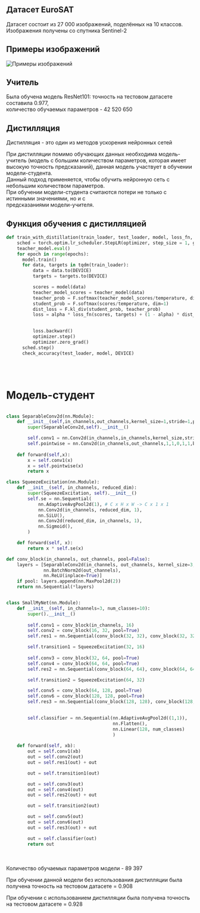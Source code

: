 ## Датасет EuroSAT
Датасет состоит из 27 000 изображений, поделённых на 10 классов. Изображения получены со спутника Sentinel-2

## Примеры изображений
![Примеры изображений](images/EuroSAT.jpg) <br />

## Учитель
Была обучена модель ResNet101: точность на тестовом датасете составила 0.977, <br />
количество обучаемых параметров - 42 520 650 <br />

## Дистилляция
Дистилляция - это один из методов ускорения нейронных сетей <br />

При дистилляции помимо обучающих данных необходима модель-учитель (модель с большим количеством параметров, которая имеет <br />
высокую точность предсказаний), данная модель участвует в обучении модели-студента. <br />
Данный подход применяется, чтобы обучить нейронную сеть с небольшим количеством параметров. <br />
При обучении модели-студента считаются потери не только с истинными значениями, но и с <br />
предсказаниями модели-учителя.

## Функция обучения с дистилляцией
```python
def train_with_distillation(train_loader, test_loader, model, loss_fn, optimizer, teacher_model, max_lr, epochs, alpha = 0.1, temperature = 3):
    sched = torch.optim.lr_scheduler.StepLR(optimizer, step_size = 1, gamma=0.5)
    teacher_model.eval()
    for epoch in range(epochs):
      model.train()
      for data, targets in tqdm(train_loader):
          data = data.to(DEVICE)
          targets = targets.to(DEVICE)

          scores = model(data)
          teacher_model_scores = teacher_model(data)
          teacher_prob = F.softmax(teacher_model_scores/temperature, dim=1)
          student_prob = F.softmax(scores/temperature, dim=1)
          dist_loss = F.kl_div(student_prob, teacher_prob)
          loss = alpha * loss_fn(scores, targets) + (1 - alpha) * dist_loss

          
          loss.backward()
          optimizer.step()
          optimizer.zero_grad()
      sched.step()
      check_accuracy(test_loader, model, DEVICE)


```
<br /> <br />

# Модель-студент

```python

class SeparableConv2d(nn.Module):
    def __init__(self,in_channels,out_channels,kernel_size=1,stride=1,padding=0,dilation=1,bias=False):
        super(SeparableConv2d,self).__init__()

        self.conv1 = nn.Conv2d(in_channels,in_channels,kernel_size,stride,padding,dilation,groups=in_channels,bias=bias)
        self.pointwise = nn.Conv2d(in_channels,out_channels,1,1,0,1,1,bias=bias)
    
    def forward(self,x):
        x = self.conv1(x)
        x = self.pointwise(x)
        return x

class SqueezeExcitation(nn.Module):
    def __init__(self, in_channels, reduced_dim):
        super(SqueezeExcitation, self).__init__()
        self.se = nn.Sequential(
            nn.AdaptiveAvgPool2d(1), # C x H x W -> C x 1 x 1
            nn.Conv2d(in_channels, reduced_dim, 1),
            nn.SiLU(),
            nn.Conv2d(reduced_dim, in_channels, 1),
            nn.Sigmoid(),
        )

    def forward(self, x):
        return x * self.se(x)

def conv_block(in_channels, out_channels, pool=False):
    layers = [SeparableConv2d(in_channels, out_channels, kernel_size=3, padding=1), 
              nn.BatchNorm2d(out_channels), 
              nn.ReLU(inplace=True)]
    if pool: layers.append(nn.MaxPool2d(2))
    return nn.Sequential(*layers)


class SmallMyNet(nn.Module):
    def __init__(self, in_channels=3, num_classes=10):
        super().__init__()
        
        self.conv1 = conv_block(in_channels, 16)
        self.conv2 = conv_block(16, 32, pool=True)
        self.res1 = nn.Sequential(conv_block(32, 32), conv_block(32, 32))

        self.transition1 = SqueezeExcitation(32, 16)
        
        self.conv3 = conv_block(32, 64, pool=True)
        self.conv4 = conv_block(64, 64, pool=True)
        self.res2 = nn.Sequential(conv_block(64, 64), conv_block(64, 64))

        self.transition2 = SqueezeExcitation(64, 32)

        self.conv5 = conv_block(64, 128, pool=True)
        self.conv6 = conv_block(128, 128, pool=True)
        self.res3 = nn.Sequential(conv_block(128, 128), conv_block(128, 128))

        
        self.classifier = nn.Sequential(nn.AdaptiveAvgPool2d((1,1)),
                                        nn.Flatten(),
                                        nn.Linear(128, num_classes)
                                        )
        
    def forward(self, xb):
        out = self.conv1(xb)
        out = self.conv2(out)
        out = self.res1(out) + out

        out = self.transition1(out)

        out = self.conv3(out)
        out = self.conv4(out)
        out = self.res2(out) + out

        out = self.transition2(out)

        out = self.conv5(out)
        out = self.conv6(out)
        out = self.res3(out) + out

        out = self.classifier(out)
        return out
```
<br /><br />
Количество обучаемых параметров модели - 89 397 <br />

При обучении данной модели без использования дистилляции была получена точность на тестовом датасете = 0.908 <br />

При обучении с использованием дистилляции была получена точность  на тестовом датасете = 0.928 <br />


